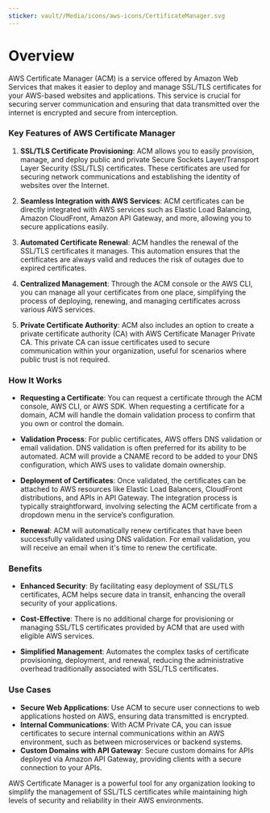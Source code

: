 ```yaml
---
sticker: vault//Media/icons/aws-icons/CertificateManager.svg
---
```

# Overview

AWS Certificate Manager (ACM) is a service offered by Amazon Web Services that makes it easier to deploy and manage SSL/TLS certificates for your AWS-based websites and applications. This service is crucial for securing server communication and ensuring that data transmitted over the internet is encrypted and secure from interception.

### Key Features of AWS Certificate Manager

1. **SSL/TLS Certificate Provisioning**: ACM allows you to easily provision, manage, and deploy public and private Secure Sockets Layer/Transport Layer Security (SSL/TLS) certificates. These certificates are used for securing network communications and establishing the identity of websites over the Internet.
    
2. **Seamless Integration with AWS Services**: ACM certificates can be directly integrated with AWS services such as Elastic Load Balancing, Amazon CloudFront, Amazon API Gateway, and more, allowing you to secure applications easily.
    
3. **Automated Certificate Renewal**: ACM handles the renewal of the SSL/TLS certificates it manages. This automation ensures that the certificates are always valid and reduces the risk of outages due to expired certificates.
    
4. **Centralized Management**: Through the ACM console or the AWS CLI, you can manage all your certificates from one place, simplifying the process of deploying, renewing, and managing certificates across various AWS services.
    
5. **Private Certificate Authority**: ACM also includes an option to create a private certificate authority (CA) with AWS Certificate Manager Private CA. This private CA can issue certificates used to secure communication within your organization, useful for scenarios where public trust is not required.
    

### How It Works

- **Requesting a Certificate**: You can request a certificate through the ACM console, AWS CLI, or AWS SDK. When requesting a certificate for a domain, ACM will handle the domain validation process to confirm that you own or control the domain.
    
- **Validation Process**: For public certificates, AWS offers DNS validation or email validation. DNS validation is often preferred for its ability to be automated. ACM will provide a CNAME record to be added to your DNS configuration, which AWS uses to validate domain ownership.
    
- **Deployment of Certificates**: Once validated, the certificates can be attached to AWS resources like Elastic Load Balancers, CloudFront distributions, and APIs in API Gateway. The integration process is typically straightforward, involving selecting the ACM certificate from a dropdown menu in the service’s configuration.
    
- **Renewal**: ACM will automatically renew certificates that have been successfully validated using DNS validation. For email validation, you will receive an email when it's time to renew the certificate.
    

### Benefits

- **Enhanced Security**: By facilitating easy deployment of SSL/TLS certificates, ACM helps secure data in transit, enhancing the overall security of your applications.
    
- **Cost-Effective**: There is no additional charge for provisioning or managing SSL/TLS certificates provided by ACM that are used with eligible AWS services.
    
- **Simplified Management**: Automates the complex tasks of certificate provisioning, deployment, and renewal, reducing the administrative overhead traditionally associated with SSL/TLS certificates.
    

### Use Cases

- **Secure Web Applications**: Use ACM to secure user connections to web applications hosted on AWS, ensuring data transmitted is encrypted.
- **Internal Communications**: With ACM Private CA, you can issue certificates to secure internal communications within an AWS environment, such as between microservices or backend systems.
- **Custom Domains with API Gateway**: Secure custom domains for APIs deployed via Amazon API Gateway, providing clients with a secure connection to your APIs.

AWS Certificate Manager is a powerful tool for any organization looking to simplify the management of SSL/TLS certificates while maintaining high levels of security and reliability in their AWS environments.